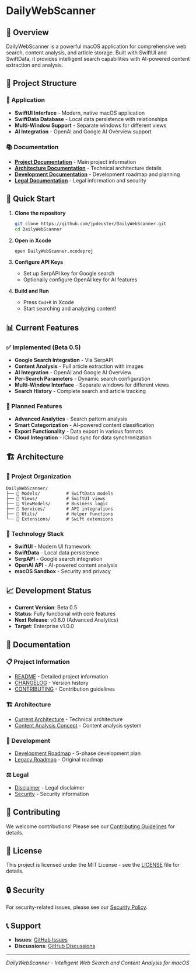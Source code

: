 # DailyWebScanner

## 🎯 Overview

DailyWebScanner is a powerful macOS application for comprehensive web search, content analysis, and article storage. Built with SwiftUI and SwiftData, it provides intelligent search capabilities with AI-powered content extraction and analysis.

## 📁 Project Structure

### **📱 Application**
- **SwiftUI Interface** - Modern, native macOS application
- **SwiftData Database** - Local data persistence with relationships
- **Multi-Window Support** - Separate windows for different views
- **AI Integration** - OpenAI and Google AI Overview support

### **📚 Documentation**
- **[Project Documentation](docs/project/)** - Main project information
- **[Architecture Documentation](docs/architecture/)** - Technical architecture details
- **[Development Documentation](docs/development/)** - Development roadmap and planning
- **[Legal Documentation](docs/legal/)** - Legal information and security

## 🚀 Quick Start

1. **Clone the repository**
   ```bash
   git clone https://github.com/jpdeuster/DailyWebScanner.git
   cd DailyWebScanner
   ```

2. **Open in Xcode**
   ```bash
   open DailyWebScanner.xcodeproj
   ```

3. **Configure API Keys**
   - Set up SerpAPI key for Google search
   - Optionally configure OpenAI key for AI features

4. **Build and Run**
   - Press `Cmd+R` in Xcode
   - Start searching and analyzing content!

## 📊 Current Features

### **✅ Implemented (Beta 0.5)**
- **Google Search Integration** - Via SerpAPI
- **Content Analysis** - Full article extraction with images
- **AI Integration** - OpenAI and Google AI Overview
- **Per-Search Parameters** - Dynamic search configuration
- **Multi-Window Interface** - Separate windows for different views
- **Search History** - Complete search and article tracking

### **🔄 Planned Features**
- **Advanced Analytics** - Search pattern analysis
- **Smart Categorization** - AI-powered content classification
- **Export Functionality** - Data export in various formats
- **Cloud Integration** - iCloud sync for data synchronization

## 🏗️ Architecture

### **📁 Project Organization**
```
DailyWebScanner/
├── 📁 Models/          # SwiftData models
├── 📁 Views/           # SwiftUI views
├── 📁 ViewModels/      # Business logic
├── 📁 Services/        # API integrations
├── 📁 Utils/           # Helper functions
└── 📁 Extensions/      # Swift extensions
```

### **🔧 Technology Stack**
- **SwiftUI** - Modern UI framework
- **SwiftData** - Local data persistence
- **SerpAPI** - Google search integration
- **OpenAI API** - AI-powered content analysis
- **macOS Sandbox** - Security and privacy

## 📈 Development Status

- **Current Version**: Beta 0.5
- **Status**: Fully functional with core features
- **Next Release**: v0.6.0 (Advanced Analytics)
- **Target**: Enterprise v1.0.0

## 📖 Documentation

### **📋 Project Information**
- [README](docs/project/README.md) - Detailed project information
- [CHANGELOG](docs/project/CHANGELOG.md) - Version history
- [CONTRIBUTING](docs/project/CONTRIBUTING.md) - Contribution guidelines

### **🏗️ Architecture**
- [Current Architecture](docs/architecture/INFO_CURRENT_ARCHITECTURE.md) - Technical architecture
- [Content Analysis Concept](docs/architecture/INFO_CONTENT_ANALYSIS_CONCEPT.md) - Content analysis system

### **🚀 Development**
- [Development Roadmap](docs/development/INFO_DEVELOPMENT_ROADMAP.md) - 5-phase development plan
- [Legacy Roadmap](docs/development/ROADMAP.md) - Original roadmap

### **⚖️ Legal**
- [Disclaimer](docs/legal/DISCLAIMER.md) - Legal disclaimer
- [Security](docs/legal/SECURITY.md) - Security information

## 🤝 Contributing

We welcome contributions! Please see our [Contributing Guidelines](docs/project/CONTRIBUTING.md) for details.

## 📄 License

This project is licensed under the MIT License - see the [LICENSE](LICENSE) file for details.

## 🔒 Security

For security-related issues, please see our [Security Policy](docs/legal/SECURITY.md).

## 📞 Support

- **Issues**: [GitHub Issues](https://github.com/jpdeuster/DailyWebScanner/issues)
- **Discussions**: [GitHub Discussions](https://github.com/jpdeuster/DailyWebScanner/discussions)

---

*DailyWebScanner - Intelligent Web Search and Content Analysis for macOS*